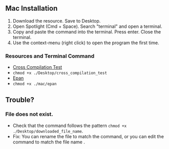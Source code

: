 ## Mac Installation

1. Download the resource. Save to Desktop.
2. Open Spotlight (Cmd + Space). Search "terminal" and open a terminal.
3. Copy and paste the command into the terminal. Press enter. Close the terminal.
4. Use the context-menu (right click) to open the program the first time.

### Resources and Terminal Command

- [Cross Compilation Test](https://github.com/jaydenwhite-us/epan/blob/main/mac/cross_compilation_test?raw=true)
- `chmod +x ./Desktop/cross_compilation_test`
- [Epan](https://github.com/jaydenwhite-us/epan/blob/main/mac/epan?raw=true)
- `chmod +x ./mac/epan`

## Trouble?

### File does not exist.

- Check that the command follows the pattern `chmod +x ./Desktop/downloaded_file_name`.
- Fix: You can rename the file to match the command, or you can edit the command to match the file name .
